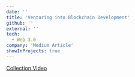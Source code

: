 ```yaml
---
date: ''
title: 'Venturing into Blockchain Development'
github: ''
external: ''
tech:
  - Web 3.0
company: 'Medium Article'
showInProjects: true
---
```


[Collection Video](https://www.youtube.com/watch?v=QFv2V_V2w5c)
